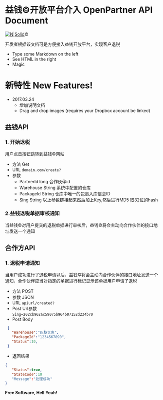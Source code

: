 # 益钱&copy;开放平台介入 OpenPartner API Document

[![N|Solid](https://www.cnyto.me/resources/images/logo.png)](https://partner.cnyto.me)&copy;

开发者根据该文档可是方便接入益钱开放平台，实现客户退税
  - Type some Markdown on the left
  - See HTML in the right
  - Magic

# 
# 新特性 New Features!
- 2017.03.24
  - 增加说明文档 
  - Drag and drop images (requires your Dropbox account be linked)

## 益钱API



### 1. 开始退税
 用户点击按钮跳转到益钱&copy;网站

 - 方法 Get
 - URL `domain.com/create?`
 - 参数  
   - PartnerId long 合作伙伴id
   - Warehouse String 系统中配置的仓库
   - PackageId String 仓库中唯一的包裹入库信息ID
   - Sing String   以上参数链接起来然后加上Key,然后进行MD5 取32位的hash
 
 

   
### 2.益钱退税单据审核通知  
 当益钱&copy;对用户提交的退税单据进行审核后，益钱&copy;将会主动向合作伙伴的接口地址发送一个通知



## 合作方API

### 1. 退税申请通知
 当用户成功进行了退税申请以后，益钱&copy;将会主动向合作伙伴的接口地址发送一个通知，合作伙伴应当对指定的单据进行标记显示该单据用户申请了退税
	 
- 方法 POST
- 参数 JSON
- URL `apiurl/created?`
- Post Url参数  
  `Sing=202cb962ac59075b964b07152d234b70`  
- Post Body

 ```json
  {
	"Warehouse":"巴黎仓库",
	"PackageId":"1234567890",
	"Status":10,
  }
```

 - 返回结果

 ```json
{
	"Status":true,
	"StateCode":10
	"Message":"处理成功"
}
```

 
**Free Software, Hell Yeah!**
